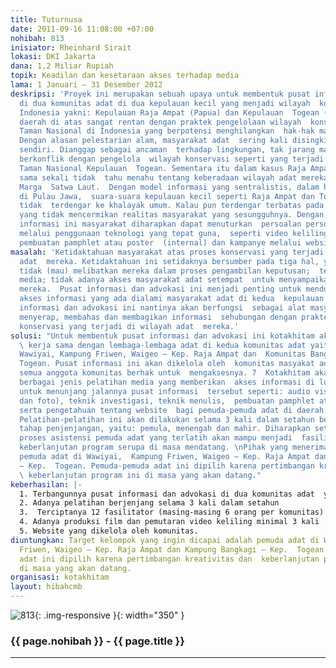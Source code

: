 ```yaml
---
title: Tuturnusa
date: 2011-09-16 11:08:00 +07:00
nohibah: 813
inisiator: Rheinhard Sirait
lokasi: DKI Jakarta
dana: 1,2 Miliar Rupiah
topik: Keadilan dan kesetaraan akses terhadap media
lama: 1 Januari – 31 Desember 2012
deskripsi: 'Proyek ini merupakan sebuah upaya untuk membentuk pusat informasi dan  advokasi
  di dua komunitas adat di dua kepulauan kecil yang menjadi wilayah  konservasi di
  Indonesia yakni: Kepulauan Raja Ampat (Papua) dan Kepulauan  Togean (Sulawesi Tengah).  Kedua
  daerah di atas sangat rentan dengan praktek pengelolaan wilayah  konservasi dan
  Taman Nasional di Indonesia yang berpotensi menghilangkan  hak-hak masyarakat adat.
  Dengan alasan pelestarian alam, masyarakat adat  sering kali disingkirkan dari tanahnya
  sendiri. Dianggap sebagai ancaman  terhadap lingkungan, tak jarang masyarakat adat
  berkonflik dengan pengelola  wilayah konservasi seperti yang terjadi dalam kasus
  Taman Nasional Kepulauan  Togean. Sementara itu dalam kasus Raja Ampat, masyarakat
  sama sekali tidak  tahu menahu tentang keberadaan wilayah adat mereka sebagai Suaka
  Marga  Satwa Laut.  Dengan model informasi yang sentralistis, dalam hal ini terpusat
  di Pulau Jawa,  suara-suara kepulauan kecil seperti Raja Ampat dan Togean hampir
  tidak  terdengar ke khalayak umum. Kalau pun terdengar terbatas pada propaganda  pariwisata
  yang tidak mencermikan realitas masyarakat yang sesungguhnya. Dengan adanya pusat
  informasi ini masyarakat diharapkan dapat menuturkan  persoalan persoalan mereka
  melalui penggunaan teknologi yang tepat guna,  seperti video keliling, majalah dinding,
  pembuatan pamphlet atau poster  (internal) dan kampanye melalui website (external).'
masalah: 'Ketidaktahuan masyarakat atas proses konservasi yang terjadi di wilayah
  adat  mereka. Ketidaktahuan ini setidaknya bersumber pada tiga hal, yakni: Negara  yang
  tidak (mau) melibatkan mereka dalam proses pengambilan keputusan;  terpusatnya pemberitaan
  media; tidak adanya akses masyarakat adat setempat  untuk menyampaikan persoalan-persoalan
  mereka.  Pusat informasi dan advokasi ini menjadi penting untuk mendobrak persoalan  keterbatasan
  akses informasi yang ada dialami masyarakat adat di kedua  kepulauan tersebut. Pusat
  informasi dan advokasi ini nantinya akan berfungsi  sebagai alat masyarakat untuk
  menyerap, membahas dan membagikan informasi  sehubungan dengan praktek pengelolaan
  konservasi yang terjadi di wilayah adat  mereka.'
solusi: "Untuk membentuk pusat informasi dan advokasi ini kotakhitam akan melakukan
  \ kerja sama dengan lembaga-lembaga adat di kedua komunitas adat yaitu  Komunitas
  Wawiyai, Kampung Friwen, Waigeo – Kep. Raja Ampat dan  Komunitas Bangkagi – Kep.
  Togean. Pusat informasi ini akan dikelola oleh  komunitas masyakat adat di mana
  semua anggota komunitas berhak untuk  mengaksesnya. 7  Kotakhitam akan memfasilitasi
  berbagai jenis pelatihan media yang memberikan  akses informasi di luar mainstream
  untuk menunjang jalannya pusat informasi  tersebut seperti: audio visual (video
  dan foto), teknik investigasi, teknik menulis,  pembuatan pamphlet atau poster-poster
  serta pengetahuan tentang website  bagi pemuda-pemuda adat di daerah bersangkutan.
  Pelatihan-pelatihan ini akan dilakukan selama 3 kali dalam setahun berdasarkan  tiga
  tahap penjenjangan, yaitu: pemula, menengah dan mahir. Diharapkan setelah  setahun
  proses asistensi pemuda adat yang terlatih akan mampu menjadi  fasilitator bagi
  keberlanjutan program serupa di masa mendatang. \nPihak yang menerima manfaat adalah
  pemuda adat di Wawiyai,  Kampung Friwen, Waigeo – Kep. Raja Ampat dan Kampung Bangkagi
  – Kep.  Togean. Pemuda-pemuda adat ini dipilih karena pertimbangan kreativitas dan
  \ keberlanjutan program ini di masa yang akan datang."
keberhasilan: |-
  1. Terbangunnya pusat informasi dan advokasi di dua komunitas adat  yaitu: Komunitas Wawiyai, Kampung Friwen – Waigeo, Kep. Raja  Ampat; dan Kampung Bangkagi, Kep. Togean
  2. Adanya pelatihan berjenjang selama 3 kali dalam setahun
  3.  Terciptanya 12 fasilitator (masing-masing 6 orang per komunitas)
  4. Adanya produksi film dan pemutaran video keliling minimal 3 kali  dalam setahun
  5. Website yang dikelola oleh komunitas.
diuntungkan: Target kelompok yang ingin dicapai adalah pemuda adat di Wawiyai,  Kampung
  Friwen, Waigeo – Kep. Raja Ampat dan Kampung Bangkagi – Kep.  Togean. Pemuda-pemuda
  adat ini dipilih karena pertimbangan kreativitas dan  keberlanjutan program ini
  di masa yang akan datang.
organisasi: kotakhitam
layout: hibahcmb
---
```


![813](/static/img/hibahcmb/813.png){: .img-responsive }{: width="350" }

### {{ page.nohibah }} - {{ page.title }}

---
